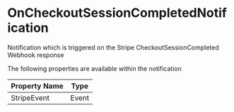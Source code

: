 # OnCheckoutSessionCompletedNotification

Notification which is triggered on the Stripe CheckoutSessionCompleted Webhook response

The following properties are available within the notification

| Property Name | Type  |
| ------------- | ----- |
| StripeEvent   | Event |
